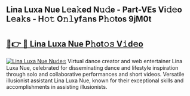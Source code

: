 ## Lina Luxa Nue L𝚎a𝚔ed N𝚞𝚍e - Part-VEs Vi𝚍𝚎o L𝚎a𝚔s - H𝚘𝚝 O𝚗𝚕yf𝚊ns P𝚑𝚘tos 9jM0t

# <h2><a href="http://kf2397.oniu.top/?m=Lina+Luxa+Nue">🔗👉 🔴 Lina Luxa Nue P𝚑ot𝚘𝚜 V𝚒d𝚎o</a></h2>

[![Lina Luxa Nue Nu𝚍e𝚜](https://i.imgur.com/0qMVB7G.gif)](http://kf2397.oniu.top/?m=Lina+Luxa+Nue)
Virtual dance creator and web entertainer Lina Luxa Nue, celebrated for disseminating dance and lifestyle inspiration through solo and collaborative performances and short videos. Versatile illusionist assistant Lina Luxa Nue, known for their exceptional skills and accomplishments in assisting illusionists.  
